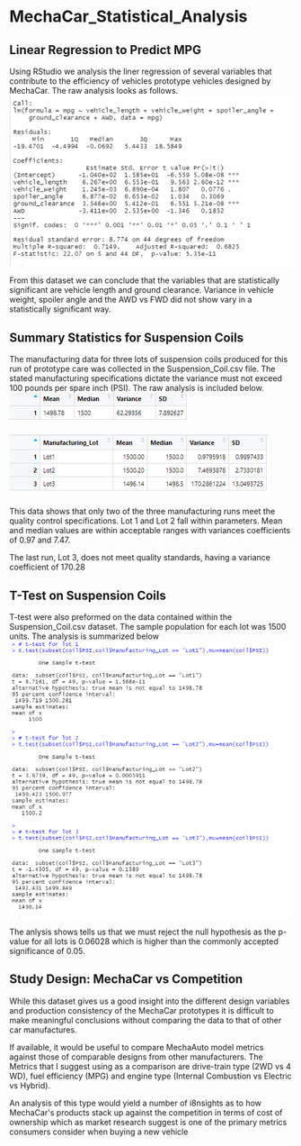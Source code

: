 # MechaCar_Statistical_Analysis

## Linear Regression to Predict MPG

Using RStudio we analysis the liner regression of several variables that contribute to the efficiency of vehicles prototype vehicles designed by MechaCar. The raw analysis looks as follows.
![Linear Regression of mpg Data](/images/mpg_summary.png)

From this dataset we can conclude that the variables that are statistically significant are vehicle length and ground clearance. Variance in vehicle weight, spoiler angle and the AWD vs FWD did not show vary in a statistically significant way.



## Summary Statistics for Suspension Coils

The manufacturing data for three lots of suspension coils produced for this run of prototype care was collected in the  Suspension_Coil.csv file. The stated manufacturing specifications dictate the variance must not exceed 100 pounds per spare inch (PSI). The raw analysis is included below.
![Suspension Coil Stats for All Lots](/images/coil_summary.png)

![Suspension Coil Stats per Lot](/images/lot_summary.png)

This data shows that only two of the three manufacturing runs meet the quality control specifications. Lot 1 and Lot 2 fall within parameters. Mean and median values are within acceptable ranges with variances coefficients of 0.97 and 7.47.

The last run, Lot 3, does not meet quality standards, having a variance coefficient of 170.28


## T-Test on Suspension Coils

T-test were also preformed on the data contained within the Suspension_Coil.csv dataset. The sample population for each lot was 1500 units. The analysis is summarized below
![T-test Data per lot](/images/t-test_data.png)

The anlysis shows tells us that we must reject the null hypothesis as the p-value for all lots is 0.06028 which is higher than the commonly accepted significance of 0.05.

## Study Design: MechaCar vs Competition

While this dataset gives us a good insight into the different design variables and production consistency of the MechaCar prototypes it is difficult to make meaningful conclusions without comparing the data to that of other car manufactures. 

If available, it would be useful to compare MechaAuto model metrics against those of comparable designs from other manufacturers. The Metrics that I suggest using as a comparison are drive-train type (2WD vs 4 WD), fuel efficiency (MPG) and engine type (Internal Combustion vs Electric vs Hybrid). 

An analysis of this type would yield a number of i8nsights as to how MechaCar's products stack up against the competition in terms of cost of ownership which as market research suggest is one of the primary metrics consumers consider when buying a new vehicle

